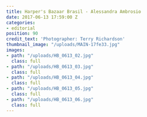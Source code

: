 ```yaml
---
title: Harper's Bazaar Brasil - Alessandra Ambrosio
date: 2017-06-13 17:59:00 Z
categories:
- editorial
position: 90
credit_text: 'Photographer: Terry Richardson'
thumbnail_image: "/uploads/MAIN-17fe33.jpg"
images:
- path: "/uploads/HB_0613_02.jpg"
  class: full
- path: "/uploads/HB_0613_03.jpg"
  class: full
- path: "/uploads/HB_0613_04.jpg"
  class: full
- path: "/uploads/HB_0613_05.jpg"
  class: full
- path: "/uploads/HB_0613_06.jpg"
  class: full
---
```


